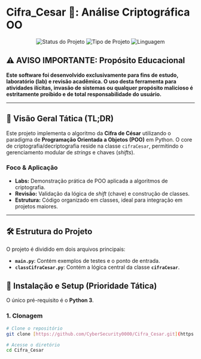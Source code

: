 # Cifra_Cesar 🔐: Análise Criptográfica OO

<p align="center">
  <img src="https://img.shields.io/badge/Status-Pronto_para_Lab-blueviolet?style=for-the-badge" alt="Status do Projeto">
  <img src="https://img.shields.io/badge/Tipo-POO%20&%20Cripto--Análise-orange?style=for-the-badge" alt="Tipo de Projeto">
  <img src="https://img.shields.io/badge/Linguagem-Python%203-blue?style=for-the-badge" alt="Linguagem">
</p>

## ⚠️ AVISO IMPORTANTE: Propósito Educacional

**Este software foi desenvolvido exclusivamente para fins de estudo, laboratório (lab) e revisão acadêmica. O uso desta ferramenta para atividades ilícitas, invasão de sistemas ou qualquer propósito malicioso é estritamente proibido e de total responsabilidade do usuário.**

---

## 🎯 Visão Geral Tática (TL;DR)

Este projeto implementa o algoritmo da **Cifra de César** utilizando o paradigma de **Programação Orientada a Objetos (POO)** em Python. O core de criptografia/decriptografia reside na classe `cifraCesar`, permitindo o gerenciamento modular de *strings* e chaves (*shifts*).

### Foco & Aplicação

* **Labs:** Demonstração prática de POO aplicada a algoritmos de criptografia.
* **Revisão:** Validação da lógica de *shift* (chave) e construção de classes.
* **Estrutura:** Código organizado em classes, ideal para integração em projetos maiores.

---

## 🛠️ Estrutura do Projeto

O projeto é dividido em dois arquivos principais:

* **`main.py`**: Contém exemplos de testes e o ponto de entrada.
* **`classCifraCesar.py`**: Contém a lógica central da classe **`cifraCesar`**.

## 🚀 Instalação e Setup (Prioridade Tática)

O único pré-requisito é o **Python 3**.

### 1. Clonagem

```bash
# Clone o repositório
git clone [https://github.com/CyberSecurity0000/Cifra_Cesar.git](https://github.com/CyberSecurity0000/Cifra_Cesar.git)

# Acesse o diretório
cd Cifra_Cesar

